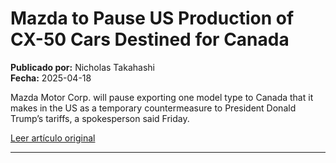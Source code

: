 # Mazda to Pause US Production of CX-50 Cars Destined for Canada

**Publicado por:** Nicholas Takahashi  
**Fecha:** 2025-04-18

Mazda Motor Corp. will pause exporting one model type to Canada that it makes in the US as a temporary countermeasure to President Donald Trump’s tariffs, a spokesperson said Friday.

[Leer artículo original](https://www.bloomberg.com/news/articles/2025-04-18/mazda-to-pause-us-production-of-cx-50-cars-destined-for-canada)

---
